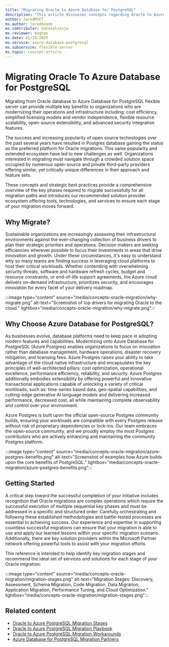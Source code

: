```yaml
---
title: "Migrating Oracle to Azure Database for PostgreSQL"
description: "This article discusses concepts regarding Oracle to Azure Database for PostgreSQL migrations."
author: JaredMSFT
ms.author: jaredmeade
ms.comtributor: datasqlninja
ms.reviewer: maghan
ms.date: 01/24/2025
ms.service: azure-database-postgresql
ms.subservice: flexible-server
ms.topic: concept-article
---
```


# Migrating Oracle To Azure Database for PostgreSQL

Migrating from Oracle database to Azure Database for PostgreSQL flexible server can provide multiple key benefits to organizations who are modernizing their operations and infrastructure including: cost efficiency, simplified licensing models and vendor independence, flexible resource scalability, open-source extensibility, and advanced security integration features.

The success and increasing popularity of open source technologies over the past several years have resulted in Postgres database gaining the status as the preferred platform for Oracle migrations. This same popularity and extended ecosystem have led to new challenges as well. Organizations interested in migrating must navigate through a crowded solution space occupied by numerous open-source and private third-party providers offering similar, yet critically unique differences in their approach and feature sets.

These concepts and strategic best practices provide a comprehensive overview of the key phases required to migrate successfully for all migration paths and introduces our recommended solution provider ecosystem offering tools, technologies, and services to ensure each stage of your migration moves forward.

## Why Migrate?

Sustainable organizations are increasingly assessing their infrastructural environments against the ever-changing collection of business drivers to plan their strategic priorities and operations. Decision makers are seeking efficiencies wherever possible to focus their investments in areas that drive innovation and growth. Under these circumstances, it's easy to understand why so many teams are finding success in leveraging cloud platforms to host their critical workloads. Whether contending with overwhelming security threats, software and hardware refresh cycles, budget and resource constraints, or end-of-life support agreements, the Azure cloud delivers on-demand infrastructure, prioritizes security, and encourages innovation for every facet of your delivery roadmap.

:::image type="content" source="media/concepts-oracle-migration/why-migrate.png" alt-text="Screenshot of top drivers for migrating Oracle to the cloud." lightbox="media/concepts-oracle-migration/why-migrate.png":::

## Why Choose Azure Database for PostgreSQL?

As businesses evolve, database platforms need to keep pace in adopting modern features and capabilities. Modernizing onto Azure Database for PostgreSQL (Azure Postgres) enables organizations to focus on innovation rather than database management, hardware operations, disaster recovery mitigation, and licensing fees. Azure Postgres raises your ability to take advantage of the cloud native infrastructure and encapsulates the key principles of well-architected pillars: cost optimization, operational excellence, performance efficiency, reliability, and security. Azure Postgres additionally embodies extensibility by offering powerful and innovative transactional applications capable of unlocking a variety of critical workloads, such as: time-series based data, geo-spatial capabilities, and cutting-edge generative AI language models and delivering increased performance, decreased cost, all while maintaining complete observability and control over your environment.

Azure Postgres is built upon the official open-source Postgres community builds, ensuring your workloads are compatible with every Postgres release without risk of proprietary dependencies or lock-ins. Our team embraces the open-source community, and we proudly employ the most Postgres contributors who are actively enhancing and maintaining the community Postgres platform.

:::image type="content" source="media/concepts-oracle-migration/azure-postgres-benefits.png" alt-text="Screenshot of examples how Azure builds upon the core benefits of PostgreSQL." lightbox="media/concepts-oracle-migration/azure-postgres-benefits.png":::

## Getting Started

A critical step toward the successful completion of your initiative includes recognition that Oracle migrations are complex operations which require the successful execution of multiple sequential key phases and must be addressed in a specific and structured order. Carefully orchestrating and following these established methodologies and battle-tested processes are essential to achieving success. Our experience and expertise in supporting countless successful migrations can ensure that your migration is able to use and apply our learned lessons within your specific migration scenario. Additionally, there are key solution providers within the Microsoft Partner network offering powerful tools to assist with your migration efforts.

This reference is intended to help identify key migration stages and recommend the ideal set of services and solutions for each stage of your Oracle migration:

:::image type="content" source="media/concepts-oracle-migration/migration-stages.png" alt-text="Migration Stages: Discovery, Assessment, Schema Migration, Code Migration, Data Migration, Application Migration, Performance Tuning, and Cloud Optimization." lightbox="media/concepts-oracle-migration/migration-stages.png":::

## Related content

- [Oracle to Azure PostgreSQL Migration Stages](./concepts-oracle-migration-stages.md)
- [Oracle to Azure PostgreSQL Migration Playbook](https://download.microsoft.com/download/8/f/c/8fc4fe39-7cb1-484a-aaa0-418704b90c0e/Oracle%20to%20Azure%20Postgres%20Migration%20Playbook.pdf)
- [Oracle to Azure PostgreSQL Migration Workarounds](https://github.com/Microsoft/DataMigrationTeam/blob/master/Whitepapers/Oracle%20to%20Azure%20Database%20for%20PostgreSQL%20Migration%20Workarounds.pdf)
- [Azure Database for PostgreSQL Migration Partners](./partners-migration-postgresql.md)
